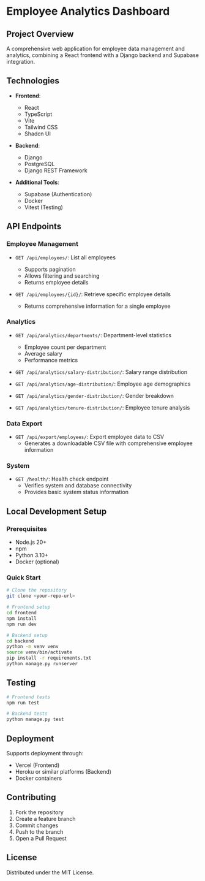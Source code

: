 
# Employee Analytics Dashboard

## Project Overview

A comprehensive web application for employee data management and analytics, combining a React frontend with a Django backend and Supabase integration.

## Technologies

- **Frontend**: 
  - React
  - TypeScript
  - Vite
  - Tailwind CSS
  - Shadcn UI

- **Backend**: 
  - Django
  - PostgreSQL
  - Django REST Framework

- **Additional Tools**:
  - Supabase (Authentication)
  - Docker
  - Vitest (Testing)

## API Endpoints

### Employee Management
- `GET /api/employees/`: List all employees
  - Supports pagination
  - Allows filtering and searching
  - Returns employee details

- `GET /api/employees/{id}/`: Retrieve specific employee details
  - Returns comprehensive information for a single employee

### Analytics
- `GET /api/analytics/departments/`: Department-level statistics
  - Employee count per department
  - Average salary
  - Performance metrics

- `GET /api/analytics/salary-distribution/`: Salary range distribution
- `GET /api/analytics/age-distribution/`: Employee age demographics
- `GET /api/analytics/gender-distribution/`: Gender breakdown
- `GET /api/analytics/tenure-distribution/`: Employee tenure analysis

### Data Export
- `GET /api/export/employees/`: Export employee data to CSV
  - Generates a downloadable CSV file with comprehensive employee information

### System
- `GET /health/`: Health check endpoint
  - Verifies system and database connectivity
  - Provides basic system status information

## Local Development Setup

### Prerequisites
- Node.js 20+
- npm
- Python 3.10+
- Docker (optional)

### Quick Start

```bash
# Clone the repository
git clone <your-repo-url>

# Frontend setup
cd frontend
npm install
npm run dev

# Backend setup
cd backend
python -m venv venv
source venv/bin/activate
pip install -r requirements.txt
python manage.py runserver
```

## Testing

```bash
# Frontend tests
npm run test

# Backend tests
python manage.py test
```

## Deployment

Supports deployment through:
- Vercel (Frontend)
- Heroku or similar platforms (Backend)
- Docker containers

## Contributing

1. Fork the repository
2. Create a feature branch
3. Commit changes
4. Push to the branch
5. Open a Pull Request

## License

Distributed under the MIT License.
